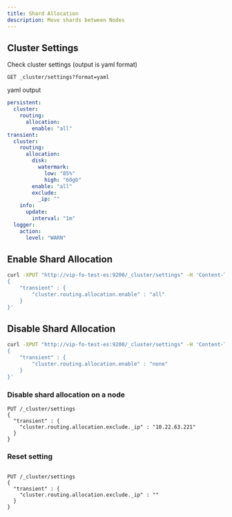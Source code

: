 ```yaml
---
title: Shard Allocation
description: Move shards between Nodes
---
```


## Cluster Settings

Check cluster settings (output is yaml format)
```
GET _cluster/settings?format=yaml
```

yaml output
```yaml
persistent:
  cluster:
    routing:
      allocation:
        enable: "all"
transient:
  cluster:
    routing:
      allocation:
        disk:
          watermark:
            low: "85%"
            high: "60gb"
        enable: "all"
        exclude:
          _ip: ""
    info:
      update:
        interval: "1m"
  logger:
    action:
      level: "WARN"
```

## Enable Shard Allocation

```bash
curl -XPUT "http://vip-fo-test-es:9200/_cluster/settings" -H 'Content-Type: application/json' -d'
{
    "transient" : {
        "cluster.routing.allocation.enable" : "all"
    }
}'
```

## Disable Shard Allocation

```bash
curl -XPUT "http://vip-fo-test-es:9200/_cluster/settings" -H 'Content-Type: application/json' -d'
{
    "transient" : {
        "cluster.routing.allocation.enable" : "none"
    }
}'
```


### Disable shard allocation on a node

```
PUT /_cluster/settings
{
  "transient" : {
    "cluster.routing.allocation.exclude._ip" : "10.22.63.221"
  }
}
```

### Reset setting

```

PUT /_cluster/settings
{
  "transient" : {
    "cluster.routing.allocation.exclude._ip" : ""
  }
}
```

